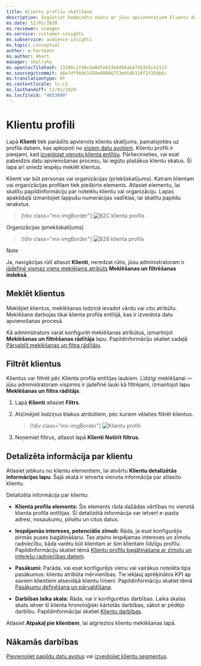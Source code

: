 ```yaml
---
title: Klientu profilu skatīšana
description: Iegūstiet kombinētu skatu ar jūsu apvienotajiem klientu datiem.
ms.date: 12/01/2020
ms.reviewer: nimagen
ms.service: customer-insights
ms.subservice: audience-insights
ms.topic: conceptual
author: m-hartmann
ms.author: mhart
manager: shellyha
ms.openlocfilehash: 13308c2f40cda0d7e813b4d94ab47d53b5ce2115
ms.sourcegitcommit: a6e7df90d61450e00886753eb5db116f2f35bb6c
ms.translationtype: HT
ms.contentlocale: lv-LV
ms.lasthandoff: 12/01/2020
ms.locfileid: "4653899"
---
```

# <a name="customer-profiles"></a>Klientu profili

Lapā **Klienti** tiek parādīts apvienots klientu skatījums, pamatojoties uz profila datiem, kas apkopoti no [visiem datu avotiem](data-sources.md). Klientu profili ir pieejami, kad [izveidojat vienotu klienta entītiju](data-unification.md). Pārliecinieties, vai esat pabeidzis datu apvienošanas procesu, lai iegūtu plašākus klientu skatus. Šī lapa arī sniedz iespēju meklēt klientus.

Klienti var būt personas vai organizācijas (priekšskatījums). Katram klientam vai organizācijas profilam tiek piešķirts elements. Atlasiet elementu, lai skatītu papildinformāciju par noteiktu klientu vai organizāciju. Lapas apakšdaļā izmantojiet lappušu numerācijas vadīklas, lai skatītu papildu ierakstus.

> [!div class="mx-imgBorder"] 
> ![B2C klienta profils](media/profiles-customers.png "B2C klienta profili")

Organizācijas (priekšskatījums)
> [!div class="mx-imgBorder"] 
> ![B2B klienta profils](media/profile-customers-b2b.png "B2B klienta profili")

> [!NOTE]
> Ja, navigācijas rūtī atlasot **Klienti**, neredzat rūtis, jūsu administratoram ir [jādefinē vismaz viens meklējams atribūts](search-filter-index.md) **Meklēšanas un filtrēšanas indeksā**.

## <a name="search-for-customers"></a>Meklēt klientus

Meklējiet klientus, meklēšanas lodziņā ievadot vārdu vai citu atribūtu. Meklēšana darbojas tikai klienta profila entītijā, kas ir izveidota datu apvienošanas procesā.

Kā administrators varat konfigurēt meklēšanas atribūtus, izmantojot **Meklēšanas un filtrēšanas rādītāja** lapu. Papildinformāciju skatiet sadaļā [Pārvaldīt meklēšanas un filtra rādītāju](search-filter-index.md).

## <a name="filter-customers"></a>Filtrēt klientus

Klientus var filtrēt pēc Klienta profila entītijas laukiem. Līdzīgi meklēšanai — jūsu administratoram vispirms ir jādefinē lauki kā filtrējami, izmantojot lapu **Meklēšanas un filtra rādītājs**.

1. Lapā **Klienti** atlasiet **Filtrs**.

2. Atzīmējiet lodziņus blakus atribūtiem, pēc kuriem vēlaties filtrēt klientus.

   > [!div class="mx-imgBorder"] 
   > ![Klientu profili](media/profiles-customers3.png "Klientu profili")

3. Noņemiet filtrus, atlasot lapā **Klienti** **Notīrīt filtrus**.

##  <a name="customer-details-page"></a>Detalizēta informācija par klientu

Atlasiet jebkuru no klientu elementiem, lai atvērtu **Klientu detalizētās informācijas lapu**. Šajā skatā ir ietverta vienota informācija par atlasīto klientu.

Detalizēta informācija par klientu:

-   **Klienta profila elements:** Šis elements rāda dažādas vērtības no vienotā klienta profila entītijas. Šī detalizētā informācija var ietvert e-pasta adresi, nosaukumu, pilsētu un citus datus. 

-   **Iespējamās intereses, potenciālie zīmoli:** Rāda, ja esat konfigurējis pirmās puses bagātināšanu. Tas ataino iespējamas intereses un zīmolu radniecību, kāda varētu būt klientam ar šim klientam līdzīgu profilu. Papildinformāciju skatiet tēmā [Klientu profilu bagātināšana ar zīmolu un interešu radniecības datiem](enrichment-microsoft-graph.md).

-   **Pasākumi:** Parāda, vai esat konfigurējis vienu vai vairākus noteikta tipa pasākumus: klientu atribūta mērvienības. Tie iekļauj aprēķinātos KPI ap saviem klientiem atsevišķā klientu līmenī. Papildinformāciju skatiet tēmā [Pasākumu definēšana un pārvaldīšana](measures.md).

-   **Darbības laika skala:** Rāda, vai ir konfigurētas darbības. Laika skalas skats ietver šī klienta hronoloģiski kārtotās darbības, sākot ar pēdējo darbību. Papildinformācijai skatiet [Klientu darbības](activities.md).

Atlasiet **Atpakaļ pie klientiem**, lai atgrieztos klientu meklēšanas lapā.

## <a name="next-steps"></a>Nākamās darbības

[Pievienojiet papildu datu avotus](data-sources.md) vai [izveidojiet klientu segmentus](segments.md).
